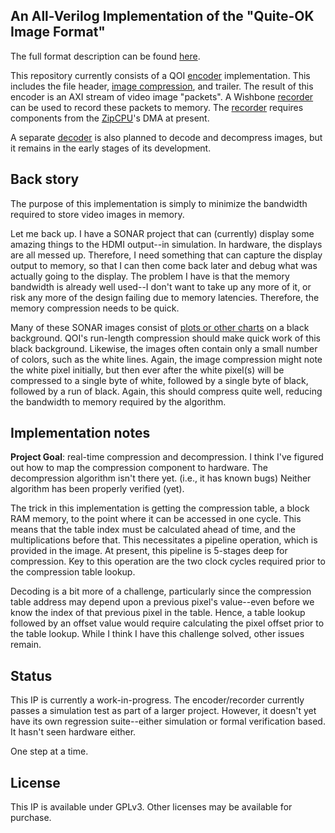 ## An All-Verilog Implementation of the "Quite-OK Image Format"

The full format description can be found
[here](https://qoiformat.org/qoi-specification.pdf).

This repository currently consists of a QOI [encoder](rtl/qoi_encoder.v)
implementation.  This includes the file header,
[image compression](rtl/qoi_compress.v), and trailer.  The result of this
encoder is an AXI stream of video image "packets".  A
Wishbone [recorder](rtl/qoi_recorder.v) can be used to record these packets to
memory.  The [recorder](rtl/qoi_recorder.v) requires components from the
[ZipCPU](https://github.com/ZipCPU)'s DMA at present.

A separate [decoder](rtl/qoi_decoder.v) is also planned to decode
and decompress images, but it remains in the early stages of its development.

## Back story

The purpose of this implementation is simply to minimize the bandwidth
required to store video images in memory.

Let me back up.  I have a SONAR project that can (currently) display some
amazing things to the HDMI output--in simulation.  In hardware, the displays
are all messed up.  Therefore, I need something that can capture the display
output to memory, so that I can then come back later and debug what was
actually going to the display.  The problem I have is that the memory bandwidth
is already well used--I don't want to take up any more of it, or risk any
more of the design failing due to memory latencies.  Therefore, the memory
compression needs to be quick.

Many of these SONAR images consist of [plots or other
charts](https://github.com/ZipCPU/vgasim/tree/dev/rtl/gfx) on a black
background.  QOI's run-length compression should make quick work of this black
background.  Likewise, the images often contain only a small number of colors,
such as the white lines.  Again, the image compression might note the white
pixel initially, but then ever after the white pixel(s) will be compressed to
a single byte of white, followed by a single byte of black, followed by a run
of black.  Again, this should compress quite well, reducing the bandwidth to
memory required by the algorithm.

## Implementation notes

**Project Goal**: real-time compression and decompression.  I think I've
figured out how to map the compression component to hardware.  The
decompression algorithm isn't there yet.  (i.e., it has known bugs) Neither
algorithm has been properly verified (yet).

The trick in this implementation is getting the compression table, a block RAM
memory, to the point where it can be accessed in one cycle.  This means that
the table index must be calculated ahead of time, and the multiplications
before that.  This necessitates a pipeline operation, which is provided in
the image.  At present, this pipeline is 5-stages deep for compression.
Key to this operation are the two clock cycles required prior to the compression
table lookup.

Decoding is a bit more of a challenge, particularly since the compression
table address may depend upon a previous pixel's value--even before we know
the index of that previous pixel in the table.  Hence, a table lookup followed
by an offset value would require calculating the pixel offset prior to the
table lookup.  While I think I have this challenge solved, other issues
remain.

## Status

This IP is currently a work-in-progress.  The encoder/recorder currently passes
a simulation test as part of a larger project.  However, it doesn't yet have
its own regression suite--either simulation or formal verification based.
It hasn't seen hardware either.

One step at a time.

## License

This IP is available under GPLv3.  Other licenses may be available for
purchase.

